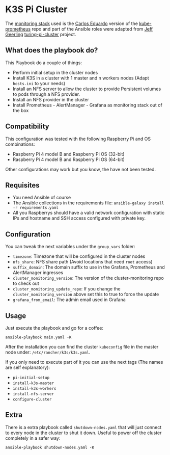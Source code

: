 # K3S Pi Cluster

The [monitoring stack](https://github.com/carlosedp/cluster-monitoring) used is the [Carlos Eduardo](https://github.com/carlosedp) version of the [kube-prometheus](https://github.com/prometheus-operator/kube-prometheus) repo and part of the Ansible roles were adapted from [Jeff Geerling](https://github.com/geerlingguy) [turing-pi-cluster](https://github.com/geerlingguy/turing-pi-cluster) project.

## What does the playbook do?

This Playbook do a couple of things:
- Perform initial setup in the cluster nodes
- Install K3S in a cluster with 1 master and n workers nodes (Adapt `hosts.ini` to your needs)
- Install an NFS server to allow the cluster to provide Persistent volumes to pods through a NFS provider.
- Install an NFS provider in the cluster
- Install Prometheus - AlertManager - Grafana as monitoring stack out of the box

## Compatibility

This configuration was tested with the following Raspberry Pi and OS combinations:
- Raspberry Pi 4 model B and Raspberry Pi OS (32-bit)
- Raspberry Pi 4 model B and Raspberry Pi OS (64-bit)

Other configurations may work but you know, the have not been tested.

## Requisites

- You need Ansible of course
- The Ansible collections in the requirements file: `ansible-galaxy install -r requirements.yaml`
- All you Raspberrys should have a valid network configuration with static IPs and hostname and SSH access configured with private key.

## Configuration

You can tweak the next variables under the `group_vars` folder:
- `timezone`: Timezone that will be configured in the cluster nodes
- `nfs_share`: NFS share path (Avoid locations that need `root` access)
- `suffix_domain`: The domain suffix to use in the Grafana, Prometheus and AlertManager ingresses
- `cluster_monitoring_version`: The version of the cluster-monitoring repo to check out
- `cluster_monitoring_update_repo`: If you change the `cluster_monitoring_version` above set this to true to force the update
- `grafana_from_email`: The admin email used in Grafana

## Usage

Just execute the playbook and go for a coffee:
```
ansible-playbook main.yaml -K
```
After the installation you can find the cluster `kubeconfig` file in the master node under: `/etc/rancher/k3s/k3s.yaml`.

If you only need to execute part of it you can use the next tags (The names are self explanatory):
- `pi-initial-setup`
- `install-k3s-master`
- `install-k3s-workers`
- `install-nfs-server`
- `configure-cluster`

## Extra

There is a extra playbook called `shutdown-nodes.yaml` that will just connect to every node in the cluster to shut it down. Useful to power off the cluster completely in a safer way:
```
ansible-playbook shutdown-nodes.yaml -K
```
